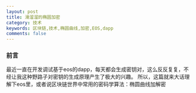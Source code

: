 ```yaml
---
layout: post
title: 滑溜溜的椭圆加密
category: 技术
keywords: 区块链,技术,椭圆曲线,加密,EOS,dapp
comments: false
---
```


### 前言
最近一直在开发调试基于eos的dapp，每天都会生成密钥对，这么反反复复，不经让我这种野路子对密钥的生成原理产生了极大的兴趣。
所以，这篇就来大话理解下eos里，或者说区块链世界中常用的密码学算法：椭圆曲线加解密

### 